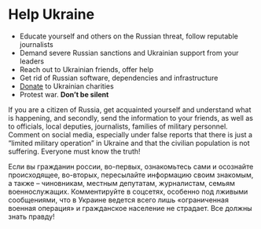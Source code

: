# Help Ukraine

- Educate yourself and others on the Russian threat, follow reputable journalists
- Demand severe Russian sanctions and Ukrainian support from your leaders
- Reach out to Ukrainian friends, offer help
- Get rid of Russian software, dependencies and infrastructure
- [Donate](/Donate.md) to Ukrainian charities
- Protest war. **Don’t be silent**

If you are a citizen of Russia, get acquainted yourself and understand what is happening, and secondly, send the information to your friends, as well as to officials, local deputies, journalists, families of military personnel. Comment on social media, especially under false reports that there is just a “limited military operation” in Ukraine and that the civilian population is not suffering. Everyone must know the truth!

Если вы гражданин россии, во-первых, ознакомьтесь сами и осознайте происходящее, во-вторых, пересылайте информацию своим знакомым, а также – чиновникам, местным депутатам, журналистам, семьям военнослужащих. Комментируйте в соцсетях, особенно под лживыми сообщениями, что в Украине ведется всего лишь «ограниченная военная операция» и гражданское население не страдает. Все должны знать правду!
